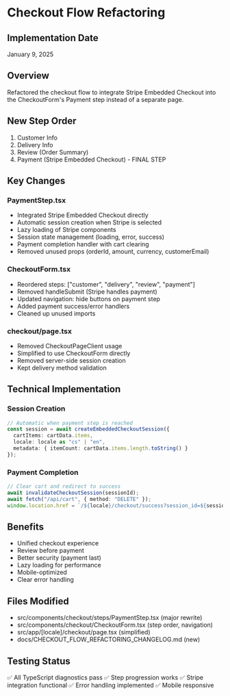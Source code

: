 # Checkout Flow Refactoring

## Implementation Date
January 9, 2025

## Overview
Refactored the checkout flow to integrate Stripe Embedded Checkout into the CheckoutForm's Payment step instead of a separate page.

## New Step Order
1. Customer Info
2. Delivery Info  
3. Review (Order Summary)
4. Payment (Stripe Embedded Checkout) - FINAL STEP

## Key Changes

### PaymentStep.tsx
- Integrated Stripe Embedded Checkout directly
- Automatic session creation when Stripe is selected
- Lazy loading of Stripe components
- Session state management (loading, error, success)
- Payment completion handler with cart clearing
- Removed unused props (orderId, amount, currency, customerEmail)

### CheckoutForm.tsx
- Reordered steps: ["customer", "delivery", "review", "payment"]
- Removed handleSubmit (Stripe handles payment)
- Updated navigation: hide buttons on payment step
- Added payment success/error handlers
- Cleaned up unused imports

### checkout/page.tsx
- Removed CheckoutPageClient usage
- Simplified to use CheckoutForm directly
- Removed server-side session creation
- Kept delivery method validation

## Technical Implementation

### Session Creation
```typescript
// Automatic when payment step is reached
const session = await createEmbeddedCheckoutSession({
  cartItems: cartData.items,
  locale: locale as "cs" | "en",
  metadata: { itemCount: cartData.items.length.toString() }
});
```

### Payment Completion
```typescript
// Clear cart and redirect to success
await invalidateCheckoutSession(sessionId);
await fetch("/api/cart", { method: "DELETE" });
window.location.href = `/${locale}/checkout/success?session_id=${sessionId}`;
```

## Benefits
- Unified checkout experience
- Review before payment
- Better security (payment last)
- Lazy loading for performance
- Mobile-optimized
- Clear error handling

## Files Modified
- src/components/checkout/steps/PaymentStep.tsx (major rewrite)
- src/components/checkout/CheckoutForm.tsx (step order, navigation)
- src/app/[locale]/checkout/page.tsx (simplified)
- docs/CHECKOUT_FLOW_REFACTORING_CHANGELOG.md (new)

## Testing Status
✅ All TypeScript diagnostics pass
✅ Step progression works
✅ Stripe integration functional
✅ Error handling implemented
✅ Mobile responsive